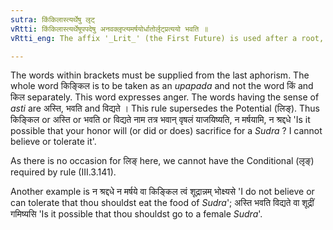 ```yaml
---
sutra: किंकिलास्त्यर्थेषु लृट्
vRtti: किंकिलास्त्यर्थेषूपपदेषु अनवक्लृप्त्यमर्षयोर्धातोर्लृट्प्रत्ययो भवति ॥
vRtti_eng: The affix '_Lrit_' (the First Future) is used after a root, when the words '_kimkila_' or those having the sense of '_asti_' (he is) are in construction with it, (when the action is not likely to occur, or is not to be tolerated).

---
```

The words within brackets must be supplied from the last aphorism. The whole word किङ्किल is to be taken as an _upapada_ and not the word किं and किल separately. This word expresses anger. The words having the sense of _asti_ are अस्ति, भवति and विद्यते । This rule supersedes the Potential (लिङ्). Thus किङ्किल or अस्ति or भवति or विद्यते नाम तत्र भवान् वृषलं याजयिष्यति, न मर्षयामि, न श्रद्दधे 'Is it possible that your honor will (or did or does) sacrifice for a _Sudra_ ? I cannot believe or tolerate it'.

As there is no occasion for लिङ् here, we cannot have the Conditional (लृङ्) required by rule (III.3.141).

Another example is न श्रद्दधे न मर्षये वा किङ्किल त्वं शूद्रान्नम् भोक्ष्यसे 'I do not believe or can tolerate that thou shouldst eat the food of _Sudra_'; अस्ति भवति विद्यते वा शूद्रीं गमिष्यसि 'Is it possible that thou shouldst go to a female _Sudra_'.